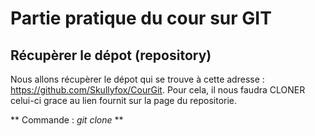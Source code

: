 # Partie pratique du cour sur GIT
## Récupèrer le dépot (repository)

Nous allons récupèrer le dépot qui se trouve à cette adresse : https://github.com/Skullyfox/CourGit.
Pour cela, il nous faudra CLONER celui-ci grace au lien fournit sur la page du repositorie.

** Commande : _git clone_ **
